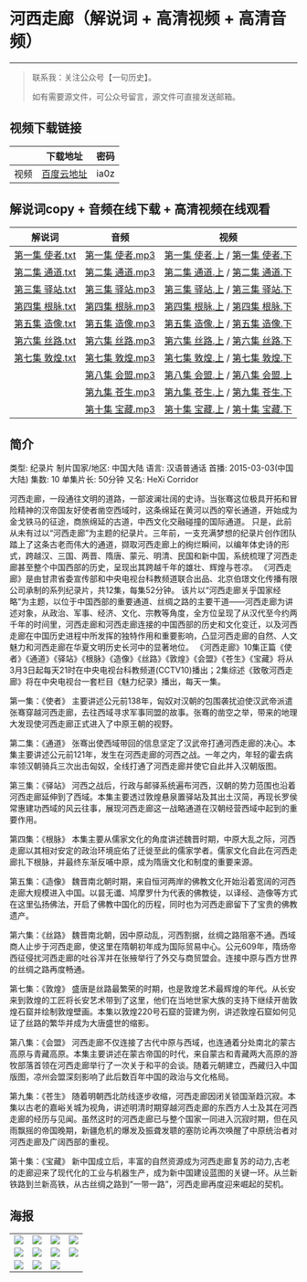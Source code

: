 # 河西走廊（解说词 + 高清视频 + 高清音频）
---
> 联系我：关注公众号【一句历史】。
>
> 如有需要源文件，可公众号留言，源文件可直接发送邮箱。

## 视频下载链接

| | 下载地址 |密码 |
| --- | --- |--- |
|视频|[百度云地址](https://pan.baidu.com/s/1f5WEKuruQ6-2gD2AOesdQQ)|ia0z|

## 解说词copy + 音频在线下载 + 高清视频在线观看

| 解说词 |音频 |视频 |
| --- |--- |--- |
| [第一集 使者.txt](https://mp.weixin.qq.com/s/5vlijG8ZcB91lfuz4-ELvQ) |[第一集 使者.mp3](https://music.163.com/#/program?id=2067115201) |[第一集 使者.上](https://www.ixigua.com/i6825984337024909836/) / [第一集 使者.下](https://www.ixigua.com/i6826334494794973708/)|
| [第二集 通道.txt](https://mp.weixin.qq.com/s/I34syHPQv-SWpboY0HAA1w) | [第二集 通道.mp3](https://music.163.com/#/program?id=2067115202) |[第二集 通道.上](https://www.ixigua.com/i6826334533378376203/) / [第二集 通道.下](https://www.ixigua.com/i6826334597375066628/)|
| [第三集 驿站.txt](https://mp.weixin.qq.com/s/hf7g3t3Kp6D9w8aSsXerhg) | [第三集 驿站.mp3](https://music.163.com/#/program?id=2067115203) |[第三集 驿站.上](https://www.ixigua.com/i6826340948365017611/) / [第三集 驿站.下](https://www.ixigua.com/i6826340970343170564/)|
| [第四集 根脉.txt](https://mp.weixin.qq.com/s/pN8LUEpUpf4_s2892uSQbA) |[第四集 根脉.mp3](https://music.163.com/#/program?id=2067115204) |[第四集 根脉.上](https://www.ixigua.com/i6826340981852340747/) / [第四集 根脉.下](https://www.ixigua.com/i6826340991163695627/)|
| [第五集 造像.txt](https://mp.weixin.qq.com/s/ZKAe1KDMPJfHIwlhG64Eow) |[第五集 造像.mp3](https://music.163.com/#/program?id=2067115205) |[第五集 造像.上](https://www.ixigua.com/i6826347054109819403/) / [第五集 造像.下](https://www.ixigua.com/i6826347110477070860/) |
| [第六集 丝路.txt](https://mp.weixin.qq.com/s/6Uv31V9ZT5U6kYIh0emKzQ) |[第六集 丝路.mp3](https://music.163.com/#/program?id=2067115206) |[第六集 丝路.上](https://www.ixigua.com/i6826347355797717508/) / [第六集 丝路.下](https://www.ixigua.com/i6826347434315088391/)|
| [第七集 敦煌.txt](https://mp.weixin.qq.com/s/CvdOcx_QXCiKKI8UtPBywg) |[第七集 敦煌.mp3](https://music.163.com/#/program?id=2067115207) |[第七集 敦煌.上](https://www.ixigua.com/i6826353825390002699/) / [第七集 敦煌.下](https://www.ixigua.com/i6826353863755301379/) |
| | [第八集 会盟.mp3](https://music.163.com/#/program?id=2067115208) |[第八集 会盟.上](https://www.ixigua.com/i6826353911037690379/) / [第八集 会盟.上]()|
| | [第九集 苍生.mp3](https://music.163.com/#/program?id=2067115209) |[第九集 苍生.上](https://www.ixigua.com/i6826355717151130124/) / [第九集 苍生.下](https://www.ixigua.com/i6826355733970289164/)|
| | [第十集 宝藏.mp3](https://music.163.com/#/program?id=2067115210) |[第十集 宝藏.上]() / [第十集 宝藏.下]()|

## 简介

类型: 纪录片
制片国家/地区: 中国大陆
语言: 汉语普通话
首播: 2015-03-03(中国大陆)
集数: 10
单集片长: 50分钟
又名: HeXi Corridor

河西走廊，一段通往文明的道路，一部波澜壮阔的史诗。当张骞这位极具开拓和冒险精神的汉帝国友好使者凿空西域时，这条绵延在黄河以西的窄长通道，开始成为金戈铁马的征途，商旅绵延的古道，中西文化交融碰撞的国际通道。
只是，此前从未有过以“河西走廊”为主题的纪录片。三年前，一支充满梦想的纪录片创作团队踏上了这条古老而伟大的通道，撷取河西走廊上的绚烂瞬间，以编年体史诗的形式，跨越汉、三国、两晋、隋唐、蒙元、明清、民国和新中国，系统梳理了河西走廊甚至整个中国西部的历史，呈现出其跨越千年的雄壮、辉煌与苍凉。
《河西走廊》是由甘肃省委宣传部和中央电视台科教频道联合出品、北京伯璟文化传播有限公司承制的系列纪录片，共12集，每集52分钟。
该片以“河西走廊关乎国家经略”为主题，以位于中国西部的重要通道、丝绸之路的主要干道——河西走廊为讲述对象，从政治、军事、经济、文化、宗教等角度，全方位呈现了从汉代至今约两千年的时间里，河西走廊和河西走廊连接的中国西部的历史和文化变迁，以及河西走廊在中国历史进程中所发挥的独特作用和重要影响，凸显河西走廊的自然、人文魅力和河西走廊在华夏文明历史长河中的显著地位。
《河西走廊》10集正篇《使者》《通道》《驿站》《根脉》《造像》《丝路》《敦煌》《会盟》《苍生》《宝藏》将从3月3日起每天21时在中央电视台科教频道(CCTV10)播出；2集综述《致敬河西走廊》将在中央电视台一套栏目《魅力纪录》播出，每天一集。

第一集：《使者》
主要讲述公元前138年，匈奴对汉朝的包围袭扰迫使汉武帝派遣张骞穿越河西走廊，去往西域寻求军事同盟的故事。张骞的凿空之举，带来的地理大发现使河西走廊正式进入了中原王朝的视野。

第二集：《通道》
张骞出使西域带回的信息坚定了汉武帝打通河西走廊的决心。本集主要讲述公元前121年，发生在河西走廊的河西之战。一年之内，年轻的霍去病率领汉朝骑兵三次出击匈奴，全线打通了河西走廊并使它自此并入汉朝版图。

第三集：《驿站》
河西之战后，行政与邮驿系统遍布河西，汉朝的势力范围也沿着河西走廊延伸到了西域。本集主要透过敦煌悬泉置驿站及其出土汉简，再现长罗侯常惠建功西域的风云往事，展现河西走廊这一战略通道在汉朝经营西域中起到的重要作用。

第四集：《根脉》
本集主要从儒家文化的角度讲述魏晋时期，中原大乱之际，河西走廊以其相对安定的政治环境庇佑了迁徙至此的儒家学者。儒家文化自此在河西走廊扎下根脉，并最终东渐反哺中原，成为隋唐文化和制度的重要来源。

第五集：《造像》
魏晋南北朝时期，来自恒河两岸的佛教文化开始沿着宽阔的河西走廊大规模进入中国。以昙无谶、鸠摩罗什为代表的佛教徒，以译经、造像等方式在这里弘扬佛法，开启了佛教中国化的历程，同时也为河西走廊留下了宝贵的佛教遗产。

第六集：《丝路》
魏晋南北朝，因中原动乱，河西割据，丝绸之路阻塞不通。西域商人止步于河西走廊，使这里在隋朝初年成为国际贸易中心。公元609年，隋炀帝西征侵扰河西走廊的吐谷浑并在张掖举行了外交与商贸盟会。连接中原与西方世界的丝绸之路再度畅通。

第七集：《敦煌》
盛唐是丝路最繁荣的时期，也是敦煌艺术最辉煌的年代。从长安来到敦煌的工匠将长安艺术带到了这里，他们在当地世家大族的支持下继续开凿敦煌石窟并绘制敦煌壁画。本集以敦煌220号石窟的营建为例，讲述敦煌石窟如何见证了丝路的繁华并成为大唐盛世的缩影。

第八集：《会盟》
河西走廊不仅连接了古代中原与西域，也连通着分处南北的蒙古高原与青藏高原。本集主要讲述在蒙古帝国的时代，来自蒙古和青藏两大高原的游牧部落首领在河西走廊举行了一次关于和平的会谈。随着元朝建立，西藏归入中国版图，凉州会盟深刻影响了此后数百年中国的政治与文化格局。

第九集：《苍生》
随着明朝西北防线逐步收缩，河西走廊因闭关锁国渐趋沉寂。本集以古老的嘉峪关城为视角，讲述明清时期穿越河西走廊的东西方人士及其在河西走廊的经历与见闻。虽然这时的河西走廊已与整个国家一同进入沉寂时期，但在风雨飘摇的帝国晚期，新疆危机的爆发及振聋发聩的塞防论再次唤醒了中原统治者对河西走廊及广阔西部的重视。

第十集：《宝藏》
新中国成立后，丰富的自然资源成为河西走廊复苏的动力,古老的走廊迎来了现代化的工业与机器生产，成为新中国建设蓝图的关键一环。从兰新铁路到兰新高铁，从古丝绸之路到“一带一路”，河西走廊再度迎来崛起的契机。

## 海报
|  |  |  |  |
| --- |--- |--- |--- |
|  ![](https://tva1.sinaimg.cn/large/007S8ZIlly1geq40ivingj30m80xcjxr.jpg)| ![](https://tva1.sinaimg.cn/large/007S8ZIlly1geq41ak8dkj30sg13u48i.jpg) | ![](https://tva1.sinaimg.cn/large/007S8ZIlly1geq41a8e87j30sg13u48g.jpg) |![](https://tva1.sinaimg.cn/large/007S8ZIlly1geq41a22bwj30sg13u114.jpg)  |
| ![](https://tva1.sinaimg.cn/large/007S8ZIlly1geq419vk1zj30sg13uqd6.jpg) | ![](https://tva1.sinaimg.cn/large/007S8ZIlly1geq419kx0gj30sg13utzz.jpg) |  ![](https://tva1.sinaimg.cn/large/007S8ZIlly1geq4199m32j30sg13uwvq.jpg)| ![](https://tva1.sinaimg.cn/large/007S8ZIlly1geq4192rytj30sg13u4g6.jpg) |
| ![](https://tva1.sinaimg.cn/large/007S8ZIlly1geq418uaspj30sg13uqc8.jpg) |  ![](https://tva1.sinaimg.cn/large/007S8ZIlly1geq418m8emj30sg13u125.jpg)|![](https://tva1.sinaimg.cn/large/007S8ZIlly1geq4180yxaj30sg13ugu2.jpg)  |  |